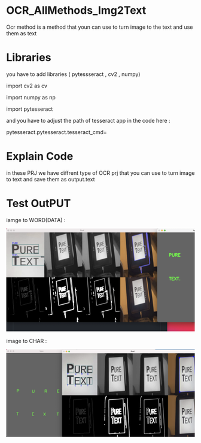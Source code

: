 # OCR_AllMethods_Img2Text
Ocr method is a method that youn can use to turn image to the text and use them as text

# Libraries
you have to add libraries ( pytessseract , cv2 , numpy)

import cv2 as cv

import numpy as np

import pytesseract

and you have to adjust the path of tesseract app in the code here : 

pytesseract.pytesseract.tesseract_cmd=


# Explain Code

in these PRJ we have diffrent type of OCR prj that you can use to turn image to text and save them as output.text 


# Test OutPUT

iamge to WORD(DATA) :

![](https://github.com/mohammadst99/OCR_AllMethods_Img2Text/blob/main/test/word.png)


image to CHAR :

![](https://github.com/mohammadst99/OCR_AllMethods_Img2Text/blob/main/test/char.png)
